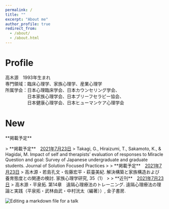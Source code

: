 ```yaml
---
permalink: /
title: ""
excerpt: "About me"
author_profile: true
redirect_from: 
  - /about/
  - /about.html
---
```


# Profile
高木源　1993年生まれ  
専門領域：臨床心理学、家族心理学、産業心理学  
所属学会：日本心理臨床学会、日本カウンセリング学会、  
　　　　　日本家族心理学会、日本ブリーフセラピー協会、  
　　　　　日本健康心理学会、日本ヒューマンケア心理学会  

# New
<p class="alert">**掲載予定**</p>
> **掲載予定**　<u>2021年7月23日</u>  
> Takagi, G., Hiraizumi, T., Sakamoto, K., & Hagidai, M. Impact of self and therapists’ evaluation of responses to Miracle Question and goal: Survey of Japanese undergraduate and graduate students. Journal of Solution Focused Practices  
>  
> **掲載予定**　<u>2021年7月23日</u>  
> 高木源・若島孔文・佐藤宏平・萩臺美紀. 解決構築と家族構造および養育態度との関連の検討. 家族心理学研究, 35（1）  
>  
> **近刊**　<u>2021年7月23日</u>  
> 高木源・平泉拓. 第14章　遠隔心理療法のトレーニング. 遠隔心理療法の理論と実践（平泉拓・武林由武・中村洸太（編著））, 金子書房.  

![Editing a markdown file for a talk](/files/top_1.png)
